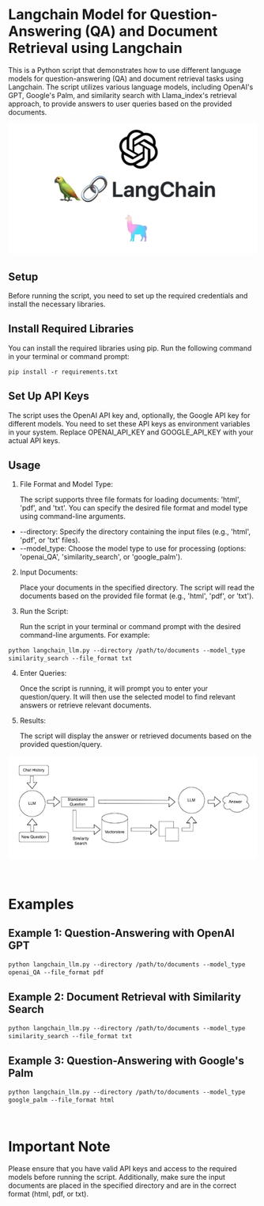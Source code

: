 # Langchain Model for Question-Answering (QA) and Document Retrieval using Langchain

This is a Python script that demonstrates how to use different language models for question-answering (QA) and document retrieval tasks using Langchain. The script utilizes various language models, including OpenAI's GPT, Google's Palm, and similarity search with Llama_index's retrieval approach, to provide answers to user queries based on the provided documents.

![](img/2.png)
<br>

## Setup
Before running the script, you need to set up the required credentials and install the necessary libraries.


## Install Required Libraries
You can install the required libraries using pip. Run the following command in your terminal or command prompt:

```
pip install -r requirements.txt
```

## Set Up API Keys
The script uses the OpenAI API key and, optionally, the Google API key for different models. You need to set these API keys as environment variables in your system. Replace OPENAI_API_KEY and GOOGLE_API_KEY with your actual API keys.


## Usage
1. File Format and Model Type:

    The script supports three file formats for loading documents: 'html', 'pdf', and 'txt'. You can specify the desired file format and model type using command-line arguments.

- --directory: Specify the directory containing the input files (e.g., 'html', 'pdf', or 'txt' files).
- --model_type: Choose the model type to use for processing (options: 'openai_QA', 'similarity_search', or 'google_palm').

2. Input Documents:

    Place your documents in the specified directory. The script will read the documents based on the provided file format (e.g., 'html', 'pdf', or 'txt').

3. Run the Script:

    Run the script in your terminal or command prompt with the desired command-line arguments. For example:

```
python langchain_llm.py --directory /path/to/documents --model_type similarity_search --file_format txt
```

4. Enter Queries:

    Once the script is running, it will prompt you to enter your question/query. It will then use the selected model to find relevant answers or retrieve relevant documents.

5. Results:

    The script will display the answer or retrieved documents based on the provided question/query.

![](img/1.png)

<br>

# Examples
## Example 1: Question-Answering with OpenAI GPT
```
python langchain_llm.py --directory /path/to/documents --model_type openai_QA --file_format pdf
```

## Example 2: Document Retrieval with Similarity Search
```
python langchain_llm.py --directory /path/to/documents --model_type similarity_search --file_format txt
```

## Example 3: Question-Answering with Google's Palm
```
python langchain_llm.py --directory /path/to/documents --model_type google_palm --file_format html
```

<br>

# Important Note
Please ensure that you have valid API keys and access to the required models before running the script. Additionally, make sure the input documents are placed in the specified directory and are in the correct format (html, pdf, or txt).

